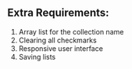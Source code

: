 ## Extra Requirements:
 
1. Array list for the collection name
2. Clearing all checkmarks
3. Responsive user interface
4. Saving lists